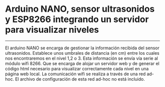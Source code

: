 # Arduino NANO, sensor ultrasonidos y ESP8266 integrando un servidor para visualizar niveles


---

El arduino NANO se encarga de gestionar la información recibida del sensor ultrasonidos. Establece unos umbrales de distancia (en cm) entre los cuales nos encontraremos en el nivel 1,2 o 3. Esta información se envía vía serie al módulo wifi 8266. Que se encarga de alojar un servidor web y de generar el código html necesario para visualizar correctamente cada nivel en una página web local. La comunicación wifi se realiza a través de una red ad-hoc. El archivo de configuración de esta red ad-hoc no está incluido.



